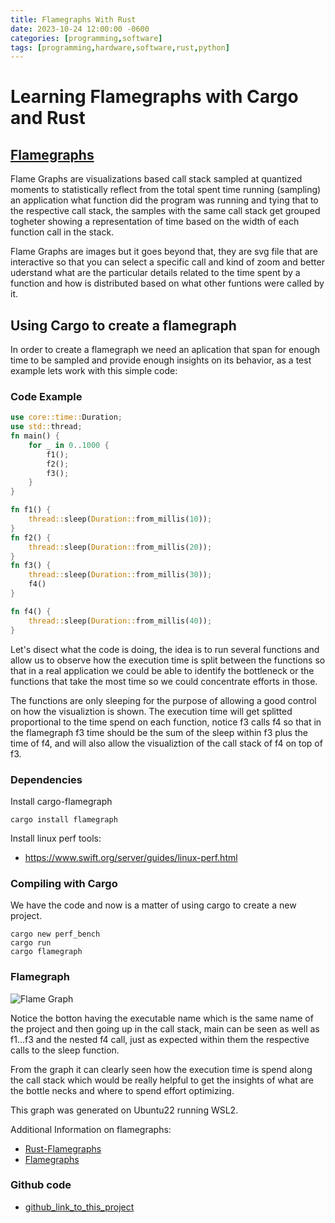 ```yaml
---
title: Flamegraphs With Rust
date: 2023-10-24 12:00:00 -0600
categories: [programming,software]
tags: [programming,hardware,software,rust,python]
---
```

# Learning Flamegraphs with Cargo and Rust
## [Flamegraphs](https://www.brendangregg.com/flamegraphs.html) 

Flame Graphs are visualizations based call stack sampled at quantized moments to statistically reflect from the total spent time running (sampling) an application what function did the program was running and tying that to the respective call stack, the samples with the same call stack get grouped togheter showing a representation of time based on the width of each function call in the stack.

Flame Graphs are images but it goes beyond that, they are svg file that are interactive so that you can select a specific call and kind of zoom and better uderstand what are the particular details related to the time spent by a function and how is distributed based on what other funtions were called by it.

## Using Cargo to create a flamegraph

In order to create a flamegraph we need an aplication that span for enough time to be sampled and provide enough insights on its behavior, as a test example  lets work with this simple code:

### Code Example
```rust
use core::time::Duration;
use std::thread;
fn main() {
    for _ in 0..1000 {
        f1();
        f2();
        f3();
    }
}

fn f1() {
    thread::sleep(Duration::from_millis(10));
}
fn f2() {
    thread::sleep(Duration::from_millis(20));
}
fn f3() {
    thread::sleep(Duration::from_millis(30));
    f4()
}

fn f4() {
    thread::sleep(Duration::from_millis(40));
}

```

Let's disect what the code is doing, the idea is to run several functions and allow us to observe how the execution time is split between the functions so that in a real application we could be able to identify the bottleneck or the functions that take the most time so we could concentrate efforts in those.

The functions are only sleeping for the purpose of allowing a good control on how the visualiztion is shown. The execution time will get splitted proportional to the time spend on each function, notice f3 calls f4 so that in the flamegraph f3 time should be the sum of the sleep within f3 plus the time of f4, and will also allow the visualiztion of the call stack of f4 on top of f3.

### Dependencies
Install cargo-flamegraph 

```
cargo install flamegraph
```

Install linux perf tools:

* https://www.swift.org/server/guides/linux-perf.html

### Compiling with Cargo

We have the code and now is a matter of using cargo to create a new project.


```
cargo new perf_bench
cargo run
cargo flamegraph
```


### Flamegraph

![Flame Graph](https://drive.google.com/uc?export=view&id=1hmbXxxizET_26TiI1jjRUqzORoJ4vOlV)

Notice the botton having the executable name which is the same name of the project and then going up in the call stack, main can be seen as well as f1...f3 and the nested f4 call, just as expected within them the respective calls to the sleep function.

From the graph it can clearly seen how the execution time is spend along the call stack which would be really helpful to get the insights of what are the bottle necks and where to spend effort optimizing.

This graph was generated on Ubuntu22 running WSL2.

Additional Information on flamegraphs:
* [Rust-Flamegraphs](https://github.com/flamegraph-rs/flamegraph#systems-performance-work-guided-by-flamegraphs)
* [Flamegraphs](https://www.brendangregg.com/flamegraphs.html)


### Github code

* [github_link_to_this_project](https://github.com/flamegraph-rs/flamegraph#systems-performance-work-guided-by-flamegraphs)
